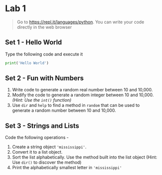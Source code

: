 # Lab 1

> Go to https://repl.it/languages/python.
> You can write your code directly in the web browser

## Set 1 - Hello World
Type the following code and execute it
```python
print('Hello World')
```
## Set 2 - Fun with Numbers
1. Write code to generate a random real number between 10 and 10,000.
2. Modify the code to generate a random integer between 10 and 10,000. *(Hint: Use the `int()` function)*
3. Use `dir` and `help` to find a method in `random` that can be used to generate a random number between 10 and 10,000.

## Set 3 - Strings and Lists
Code the following operations -
1. Create a string object `'mississippi'`.
2. Convert it to a list object.
3. Sort the list alphabetically. Use the method built into the list object (Hint: Use `dir()` to discover the method)
4. Print the alphabetically smallest letter in `'mississippi'`

